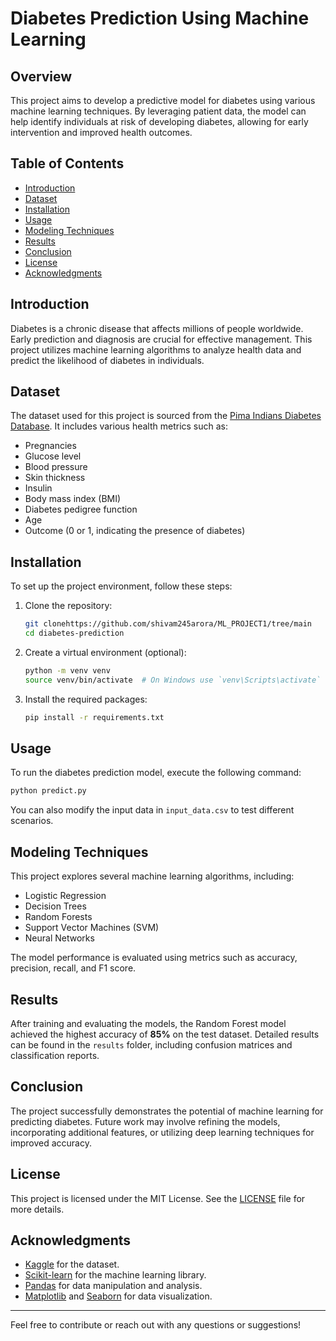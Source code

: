 # Diabetes Prediction Using Machine Learning

## Overview

This project aims to develop a predictive model for diabetes using various machine learning techniques. By leveraging patient data, the model can help identify individuals at risk of developing diabetes, allowing for early intervention and improved health outcomes.

## Table of Contents

- [Introduction](#introduction)
- [Dataset](#dataset)
- [Installation](#installation)
- [Usage](#usage)
- [Modeling Techniques](#modeling-techniques)
- [Results](#results)
- [Conclusion](#conclusion)
- [License](#license)
- [Acknowledgments](#acknowledgments)

## Introduction

Diabetes is a chronic disease that affects millions of people worldwide. Early prediction and diagnosis are crucial for effective management. This project utilizes machine learning algorithms to analyze health data and predict the likelihood of diabetes in individuals.

## Dataset

The dataset used for this project is sourced from the [Pima Indians Diabetes Database](https://www.kaggle.com/uciml/pima-indians-diabetes-database). It includes various health metrics such as:

- Pregnancies
- Glucose level
- Blood pressure
- Skin thickness
- Insulin
- Body mass index (BMI)
- Diabetes pedigree function
- Age
- Outcome (0 or 1, indicating the presence of diabetes)

## Installation

To set up the project environment, follow these steps:

1. Clone the repository:
   ```bash
   git clonehttps://github.com/shivam245arora/ML_PROJECT1/tree/main
   cd diabetes-prediction
   ```

2. Create a virtual environment (optional):
   ```bash
   python -m venv venv
   source venv/bin/activate  # On Windows use `venv\Scripts\activate`
   ```

3. Install the required packages:
   ```bash
   pip install -r requirements.txt
   ```

## Usage

To run the diabetes prediction model, execute the following command:

```bash
python predict.py
```

You can also modify the input data in `input_data.csv` to test different scenarios.

## Modeling Techniques

This project explores several machine learning algorithms, including:

- Logistic Regression
- Decision Trees
- Random Forests
- Support Vector Machines (SVM)
- Neural Networks

The model performance is evaluated using metrics such as accuracy, precision, recall, and F1 score.

## Results

After training and evaluating the models, the Random Forest model achieved the highest accuracy of **85%** on the test dataset. Detailed results can be found in the `results` folder, including confusion matrices and classification reports.

## Conclusion

The project successfully demonstrates the potential of machine learning for predicting diabetes. Future work may involve refining the models, incorporating additional features, or utilizing deep learning techniques for improved accuracy.

## License

This project is licensed under the MIT License. See the [LICENSE](LICENSE) file for more details.

## Acknowledgments

- [Kaggle](https://www.kaggle.com) for the dataset.
- [Scikit-learn](https://scikit-learn.org/) for the machine learning library.
- [Pandas](https://pandas.pydata.org/) for data manipulation and analysis.
- [Matplotlib](https://matplotlib.org/) and [Seaborn](https://seaborn.pydata.org/) for data visualization.

---

Feel free to contribute or reach out with any questions or suggestions!
